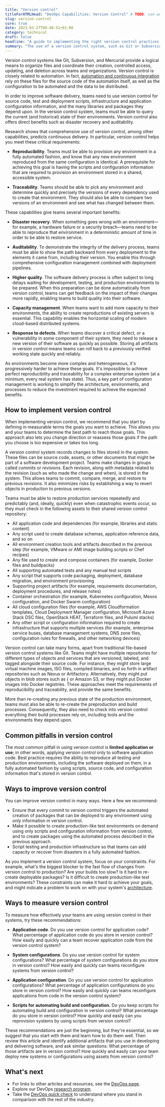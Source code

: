 ```yaml
---
title: "Version control"
titleForHTMLHead: "DevOps Capabilities: Version Control" # TODO: can we DRY this out?
slug: version-control
core: true
date: 2023-03-27T09:48:51+01:00
category: technical
draft: false
headline: "A guide to implementing the right version control practices for reproducibility and traceability."
summary: "The use of a version control system, such as Git or Subversion, for all production artifacts, including application code, application configurations, system configurations, and scripts for automating build and configuration of environments."
---
```


Version control systems like Git, Subversion, and Mercurial provide a logical
means to organize files and coordinate their creation, controlled access,
updating, and deletion across teams and organizations. Version control is
closely related to automation. In fact,
[automation and continuous integration](/devops-capabilities/technical/continuous-integration)
rely on these files for the source code of the automation itself, as well as
the configuration to be automated and the data to be distributed.

In order to improve software delivery, teams need to use version control for
source code, test and deployment scripts, infrastructure and application
configuration information, and the many libraries and packages they depend upon.
In the version control system, teams must be able to query the current (and
historical) state of their environments. Version control also offers direct
benefits such as disaster recovery and auditability.

Research shows that comprehensive use of version control, among other
capabilities, predicts continuous delivery. In particular, version control helps
you meet these critical requirements:

-   **Reproducibility**. Teams must be able to provision any environment in
    a fully automated fashion, and know that any new environment reproduced
    from the same configuration is identical. A prerequisite for achieving this
    goal is having the scripts and configuration information that are required
    to provision an environment stored in a shared, accessible system.

-   **Traceability**. Teams should be able to pick any environment and
    determine quickly and precisely the versions of every dependency
    used to create that environment. They should also be able to compare two
    versions of an environment and see what has changed between them.

These capabilities give teams several important benefits:

-   **Disaster recovery**. When something goes wrong with an
    environment—for example, a hardware failure or a security breach—teams need
    to be able to reproduce that environment in a deterministic amount of time
    in order to be able to restore service.

-   **Auditability**. To demonstrate the integrity of the delivery process,
    teams must be able to show the path backward from every deployment to the
    elements it came from, including their version. You enable this through
    comprehensive configuration management combined with deployment pipelines.

-   **Higher quality**. The software delivery process is often subject to
    long delays waiting for development, testing, and production environments
    to be prepared. When this preparation can be done automatically from
    version control, teams can get feedback on the impact of their changes more
    rapidly, enabling teams to build quality into their software.

-   **Capacity management**. When teams want to add more capacity to their
    environments, the ability to create reproductions of existing servers is
    essential. This capability enables the horizontal scaling of modern
    cloud-based distributed systems.

-   **Response to defects**. When teams discover a critical defect, or a
    vulnerability in some component of their system, they need to release a new
    version of their software as quickly as possible. Storing all artifacts in
    version control means teams can roll back to a previously verified working
    state quickly and reliably.

As environments become more complex and heterogeneous, it's progressively
harder to achieve these goals. It's impossible to achieve perfect
reproducibility and traceability for a complex enterprise
system (at a minimum, every real system has state). Thus, a key part
of configuration management is working to simplify the architecture,
environments, and processes to reduce the investment required to achieve the
expected benefits.

## How to implement version control

When implementing version control, we recommend that you start by defining in
measurable terms the goals you want to achieve. This allows you and your teams
to determine the best path to reach those goals. This approach also lets you
change direction or reassess those goals if the path you choose is too expensive
or takes too long.

A version control system records changes to files stored in the system. These
files can be source code, assets, or other documents that might be part of a
software development project. Teams make changes in groups called _commits_ or
_revisions_. Each revision, along with metadata related to the revision (such as
who made the change and when), is stored in the system. This allows teams to
commit, compare, merge, and restore to previous revisions. It also minimizes
risks by establishing a way to revert objects in production to previous
versions.

Teams must be able to restore production services repeatedly and predictably
(and, ideally, quickly) even when catastrophic events occur, so they must check
in the following assets to their shared version control repository:

-   All application code and dependencies (for example, libraries and
    static content)
-   Any script used to create database schemas, application reference data,
    and so on
-   All environment creation tools and artifacts described in the
    previous step (for example, VMware or AMI image building scripts or
    Chef recipes)
-   Any file used to create and compose containers (for example, Docker
    files and buildpacks)
-   All supporting automated tests and any manual test scripts
-   Any script that supports code packaging, deployment, database migration,
    and environment provisioning
-   Supporting project artifacts (for example, requirements documentation,
    deployment procedures, and release notes)
-   Container orchestration (for example, Kubernetes configuration, Mesos
    configuration, and Docker Swarm configuration)
-   All cloud configuration files (for example, AWS Cloudformation
    templates, Cloud Deployment Manager configuration, Microsoft Azure Stack
    DSC files, OpenStack HEAT, Terraform files, and Pulumi stacks)
-   Any other script or configuration information required to create
    infrastructure that supports multiple services (for example, enterprise
    service buses, database management systems, DNS zone files, configuration
    rules for firewalls, and other networking devices)

Version control can take many forms, apart from traditional file-based version
control systems like Git. Teams might have multiple repositories for different
types of objects and services that are versioned, labeled, and tagged alongside
their source code. For instance, they might store large virtual machine images,
ISO files, compiled binaries, and so forth in artifact repositories such as
Nexus or Artifactory. Alternatively, they might put objects in blob stores such
as { or Amazon S3, or they might put Docker images into Docker
registries. These approaches meet the requirements of reproducibility and
traceability, and provide the same benefits.

More than re-creating any previous state of the production environment, teams
must also be able to re-create the preproduction and build processes.
Consequently, they also need to check into version control everything their
build processes rely on, including tools and the environments they depend upon.

## Common pitfalls in version control

The most common pitfall in using version control is **limited application or
use**; in other words,  applying version control only to software application
code. Best practice requires the ability to reproduce all testing and production
environments, including the software deployed on them, in a fully automated
fashion by using scripts, source code, and configuration information that's
stored in version control.

## Ways to improve version control

You can improve version control in many ways. Here a few we recommend:

-   Ensure that every commit to version control triggers the automated
    creation of packages that can be deployed to any environment using *only*
    information in version control.
-   Make it possible to create production-like test environments on demand
    using only scripts and configuration information from version control, and
    to create packages using the automated process described in
    the previous approach.
-   Script testing and production infrastructure so that teams can add
    capacity or recover from disasters in a fully automated fashion.

As you implement a version control system, focus on your constraints. For
example, what's the biggest blocker to the fast flow of changes from version
control to production? Are your builds too slow? Is it hard to re-create
deployable packages? Is it difficult to create production-like test
environments? These constraints can make it hard to achieve your goals, and
might indicate a problem to work on with your system's
[architecture](/devops-capabilities/technical/loosely-coupled-architecture).

## Ways to measure version control

To measure how effectively your teams are using version control in their
systems, try these recommendations:

-   **Application code**. Do you use version control for application code?
    What percentage of application code do you store in version control? How
    easily and quickly can a team recover application code from the version
    control system?

-   **System configurations**. Do you use version control for system
    configurations? What percentage of system configurations do you store in
    version control? How easily and quickly can teams reconfigure systems from
    version control?

-   **Application configuration**. Do you use version control for
    application configurations? What percentage of application configurations
    do you store in version control? How easily and quickly can teams
    reconfigure applications from code in the version control system?

-   **Scripts for automating build and configuration.** Do you keep scripts
    for automating build and configuration in version control? What percentage
    do you store in version control? How quickly and easily can you reprovision
    systems by using scripts from version control?

These recommendations are just the beginning, but they're essential, so we
suggest that you start with them and learn how to do them well. Then review this
article and identify additional artifacts that you use in developing and
delivering software, and ask similar questions: What percentage of those
artifacts are in version control? How quickly and easily can your team deploy
new systems or configurations using assets from version control?

## What's next

-   For links to other articles and resources, see the
    [DevOps page](https://cloud.google.com/devops).
-   Explore our DevOps
    [research program](/).
-   Take the
    [DevOps quick check](/quickcheck/)
    to understand where you stand in comparison with the rest of the industry.